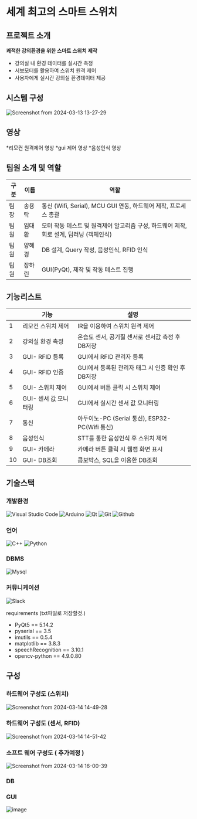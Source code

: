 # 세계 최고의 스마트 스위치
## 프로젝트 소개
**쾌적한 강의환경을 위한 스마트 스위치 제작**
- 강의실 내 환경 데이터를 실시간 측정
- 서보모터를 활용하여 스위치 원격 제어
- 사용자에게 실시간 강의실 환경데이터 제공

## 시스템 구성
![Screenshot from 2024-03-13 13-27-29](https://github.com/addinedu-ros-4th/iot-repo-6/assets/157962186/f81c89c4-7104-4c0f-aacf-7c4f0fdefd57)

## 영상
*리모컨 원격제어 영상
*gui 제어 영상
*음성인식 영상

## 팀원 소개 및 역할
|구분|이름|역할|
|---|---|---|
|팀장|송용탁|통신 (Wifi, Serial), MCU GUI 연동, 하드웨어 제작, 프로세스 총괄|
|팀원|임대환|모터 작동 테스트 및 원격제어 알고리즘 구성, 하드웨어 제작, 회로 설계, 딥러닝 (객체인식)|
|팀원|양혜경|DB 설계, Query 작성, 음성인식, RFID 인식|
|팀원|장하린|GUI(PyQt), 제작 및 작동 테스트 진행|

## 기능리스트
||기능|설명|
|---|---|---|
|1|리모컨 스위치 제어|IR을 이용하여 스위치 원격 제어|
|2|강의실 환경 측정|온습도 센서, 공기질 센서로 센서값 측정 후 DB저장|
|3|GUI- RFID 등록|GUI에서 RFID 관리자 등록 |
|4|GUI- RFID 인증|GUI에서 등록된 관리자 태그 시 인증 확인 후 DB저장|
|5|GUI- 스위치 제어|GUI에서 버튼 클릭 시 스위치 제어|
|6|GUI- 센서 값 모니터링|GUI에서 실시간 센서 값 모니터링|
|7|통신|아두이노-PC (Serial 통신), ESP32-PC(Wifi 통신)|
|8|음성인식|STT를 통한 음성인식 후 스위치 제어|
|9|GUI- 카메라|카메라 버튼 클릭 시 웹캠 화면 표시|
|10|GUI- DB조회|콤보박스, SQL을 이용한 DB조회|

## 기술스택 
### 개발환경 
![Visual Studio Code](https://img.shields.io/badge/Visual%20Studio%20Code-007ACC?style=for-the-badge&logo=Visual%20Studio%20Code&logoColor=white)
![Arduino](https://img.shields.io/badge/arduino-00878F?style=for-the-badge&logo=arduino&logoColor=white)
![Qt](https://img.shields.io/badge/Qt-41CD52?style=for-the-badge&logo=Qt&logoColor=white)
![Git](https://img.shields.io/badge/Git-F05032?style=for-the-badge&logo=Git&logoColor=white)
![Github](https://img.shields.io/badge/GitHub-181717?style=for-the-badge&logo=GitHub&logoColor=white)
### 언어 
![C++](https://img.shields.io/badge/c++-00599C?style=for-the-badge&logo=c%2B%2B&logoColor=white)
![Python](https://img.shields.io/badge/python-3776AB?style=for-the-badge&logo=python&logoColor=white)
### DBMS
![Mysql](https://img.shields.io/badge/mysql-4479A1?style=for-the-badge&logo=mysql&logoColor=white)
### 커뮤니케이션 
![Slack](https://img.shields.io/badge/slack-4A154B?style=for-the-badge&logo=slack&logoColor=white)

requirements (txt파일로 저장할것.)
- PyQt5 == 5.14.2
- pyserial == 3.5
- imutils == 0.5.4
- matplotlib == 3.8.3
- speechRecognition == 3.10.1
- opencv-python == 4.9.0.80

## 구성 
### 하드웨어 구성도 (스위치)
![Screenshot from 2024-03-14 14-49-28](https://github.com/addinedu-ros-4th/iot-repo-6/assets/157962186/7daa4fdf-db7b-4a73-9496-0c7b09f7e53f)
### 하드웨어 구성도 (센서, RFID)
![Screenshot from 2024-03-14 14-51-42](https://github.com/addinedu-ros-4th/iot-repo-6/assets/157962186/52963895-7be9-448c-b53b-3c9e26e26df3)
### 소프트 웨어 구성도 ( 추가예정 )
![Screenshot from 2024-03-14 16-00-39](https://github.com/addinedu-ros-4th/iot-repo-6/assets/157962186/4b4ba14d-27cb-464d-be5c-0541981431a9)
### DB

### GUI
![image](https://github.com/addinedu-ros-4th/iot-repo-6/assets/113657807/e3cf8b80-db44-4d88-8757-d7f224069227)
